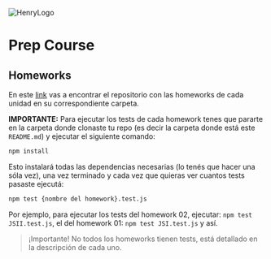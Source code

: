 ![HenryLogo](https://d31uz8lwfmyn8g.cloudfront.net/Assets/logo-henry-white-lg.png)

# Prep Course



## Homeworks

En este [link](https://github.com/soyHenry/Python-Prep) vas a encontrar el repositorio con las homeworks de cada unidad en su correspondiente carpeta.

**IMPORTANTE:** Para ejecutar los tests de cada homework tenes que pararte en la carpeta donde clonaste tu repo (es decir la carpeta donde está este `README.md`) y ejecutar el siguiente comando:

```bash
npm install
```

Esto instalará todas las dependencias necesarias (lo tenés que hacer una sóla vez), una vez terminado y cada vez que quieras ver cuantos tests pasaste ejecutá:

```bash
npm test {nombre del homework}.test.js
```

Por ejemplo, para ejecutar los tests del homework 02, ejecutar: `npm test JSII.test.js`, el del homework 01: `npm test JSI.test.js`
y así.

> ¡Importante! No todos los homeworks tienen tests, está detallado en la descripción de cada uno.
